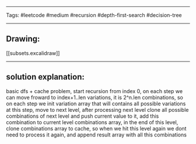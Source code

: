 

----

Tags: #leetcode #medium #recursion #depth-first-search #decision-tree 

----

## Drawing:
[[subsets.excalidraw]]

----


## solution explanation:
basic dfs + cache problem, start recursion from index 0, on each step we can move froward to index+1..len variations, it is 2^n.len combinations, so on each step we init variation array that will contains all possible variations at this step, move to next level, after processing next level clone all possible combinations of next level and push current value to it, add this combination to current level combinations array, in the end of this level, clone combinations array to cache, so when we hit this level again we dont need to process it again, and append result array with all this combinations
